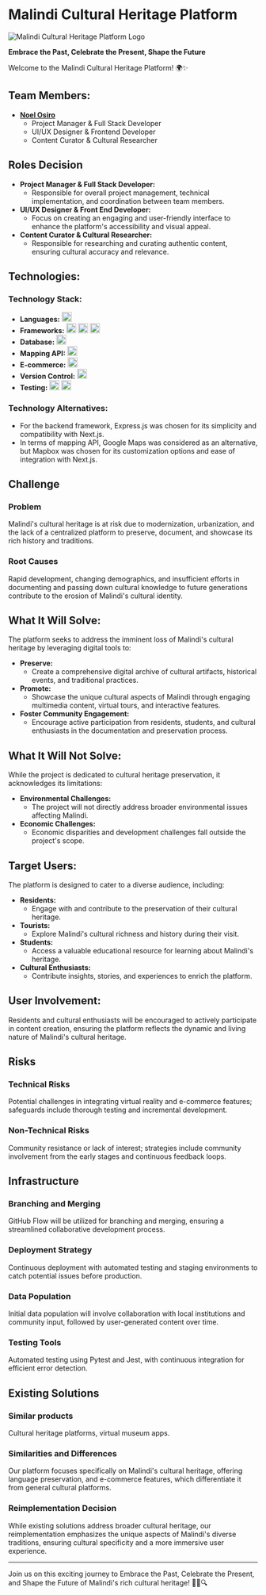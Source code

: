 # Malindi Cultural Heritage Platform

![Malindi Cultural Heritage Platform Logo](url_to_logo_image)

**Embrace the Past, Celebrate the Present, Shape the Future**

Welcome to the Malindi Cultural Heritage Platform! 🌍✨

## Team Members:

- [**Noel Osiro**](https://github.com/NoelOsiro)
  - Project Manager & Full Stack Developer
  - UI/UX Designer & Frontend Developer
  - Content Curator & Cultural Researcher

## Roles Decision

- **Project Manager & Full Stack Developer:**
  - Responsible for overall project management, technical implementation, and coordination between team members.
- **UI/UX Designer & Front End Developer:**
  - Focus on creating an engaging and user-friendly interface to enhance the platform's accessibility and visual appeal.
- **Content Curator & Cultural Researcher:**
  - Responsible for researching and curating authentic content, ensuring cultural accuracy and relevance.

## Technologies:

### Technology Stack:

- **Languages:** <img src="https://upload.wikimedia.org/wikipedia/commons/6/6a/JavaScript-logo.png" width="20" height="20"> 
- **Frameworks:** <img src="https://upload.wikimedia.org/wikipedia/commons/a/a7/React-icon.svg" width="20" height="20"> <img src="https://upload.wikimedia.org/wikipedia/commons/d/d9/Node.js_logo.svg" width="20" height="20"> <img src="https://assets.vercel.com/image/upload/v1607554385/repositories/next-js/next-logo.png" width="20" height="20">
- **Database:** <img src="https://upload.wikimedia.org/wikipedia/commons/2/29/Postgresql_elephant.svg" width="20" height="20">
- **Mapping API:** <img src="https://upload.wikimedia.org/wikipedia/commons/7/78/Mapbox_logo_2021.svg" width="20" height="20">
- **E-commerce:** <img src="https://www.djangoproject.com/s/img/logos/django-logo-positive.png" width="20" height="20">
- **Version Control:** <img src="https://upload.wikimedia.org/wikipedia/commons/e/e0/Git-logo.svg" width="20" height="20">
- **Testing:** <img src="https://jestjs.io/img/jest.svg" width="20" height="20"> <img src="https://testing-library.com/img/octopus-128x128.png" width="20" height="20">

### Technology Alternatives:

- For the backend framework, Express.js was chosen for its simplicity and compatibility with Next.js.
- In terms of mapping API, Google Maps was considered as an alternative, but Mapbox was chosen for its customization options and ease of integration with Next.js.

## Challenge

### Problem

Malindi's cultural heritage is at risk due to modernization, urbanization, and the lack of a centralized platform to preserve, document, and showcase its rich history and traditions.

### Root Causes

Rapid development, changing demographics, and insufficient efforts in documenting and passing down cultural knowledge to future generations contribute to the erosion of Malindi's cultural identity.

## What It Will Solve:

The platform seeks to address the imminent loss of Malindi's cultural heritage by leveraging digital tools to:

- **Preserve:**
  - Create a comprehensive digital archive of cultural artifacts, historical events, and traditional practices.
- **Promote:**
  - Showcase the unique cultural aspects of Malindi through engaging multimedia content, virtual tours, and interactive features.
- **Foster Community Engagement:**
  - Encourage active participation from residents, students, and cultural enthusiasts in the documentation and preservation process.

## What It Will Not Solve:

While the project is dedicated to cultural heritage preservation, it acknowledges its limitations:

- **Environmental Challenges:**
  - The project will not directly address broader environmental issues affecting Malindi.
- **Economic Challenges:**
  - Economic disparities and development challenges fall outside the project's scope.

## Target Users:

The platform is designed to cater to a diverse audience, including:

- **Residents:**
  - Engage with and contribute to the preservation of their cultural heritage.
- **Tourists:**
  - Explore Malindi's cultural richness and history during their visit.
- **Students:**
  - Access a valuable educational resource for learning about Malindi's heritage.
- **Cultural Enthusiasts:**
  - Contribute insights, stories, and experiences to enrich the platform.

## User Involvement:

Residents and cultural enthusiasts will be encouraged to actively participate in content creation, ensuring the platform reflects the dynamic and living nature of Malindi's cultural heritage.

## Risks

### Technical Risks

Potential challenges in integrating virtual reality and e-commerce features; safeguards include thorough testing and incremental development.

### Non-Technical Risks

Community resistance or lack of interest; strategies include community involvement from the early stages and continuous feedback loops.

## Infrastructure

### Branching and Merging

GitHub Flow will be utilized for branching and merging, ensuring a streamlined collaborative development process.

### Deployment Strategy

Continuous deployment with automated testing and staging environments to catch potential issues before production.

### Data Population

Initial data population will involve collaboration with local institutions and community input, followed by user-generated content over time.

### Testing Tools

Automated testing using Pytest and Jest, with continuous integration for efficient error detection.

## Existing Solutions

### Similar products

Cultural heritage platforms, virtual museum apps.

### Similarities and Differences

Our platform focuses specifically on Malindi's cultural heritage, offering language preservation, and e-commerce features, which differentiate it from general cultural platforms.

### Reimplementation Decision

While existing solutions address broader cultural heritage, our reimplementation emphasizes the unique aspects of Malindi's diverse traditions, ensuring cultural specificity and a more immersive user experience.

---

Join us on this exciting journey to Embrace the Past, Celebrate the Present, and Shape the Future of Malindi's rich cultural heritage! 🌟📜🔍
